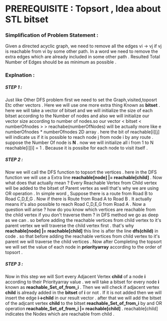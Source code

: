 # PREREQUISITE : Topsort , Idea about STL bitset 

### Simplification of Problem Statement : 

Given a directed acyclic graph, we need to remove all the edges vi → vj if vj is reachable from vi by some other path. In a word we need to remove the extra edges which are already included in some other path . Resulted Total Number of Edges should be as minimum as possible .

### Explnation :

##### STEP 1 : 
Just like Other DFS problem first we need to set the Graph,visited,toposrt Etc other vectors . Here we will use one more extra thing Known as **bitset** . here we will take a vector of bitset and we will initialize the size of each bitset according to the Number of nodes and also we will initialize our vector size according to number of nodes.so our 
vector < bitset < numberOfnodes > > reachabe(numberOfNodes) will be actually more like e numberOfnodes * numberOfnodes 2D array .
here the bit of reachable[i][j] will indicate us if it is possible to reach node j from node i by any route . suppose the Number Of node is **N** . now we will initialize all 
i from 1 to N reachable[i][i] = 1 . Because it is possibe for each node to visit itself . 

##### STEP 2 :

Now we will call the DFS function to topsort the vertices . here in the DFS function we will use a Extra line **reachable[node] |= reachable[child]** . Now what does that actually mean ? Every Reachable Vertex from Child vertex will be added to the bitset of Parent vertex as well that's why we are using OR operation . In simple word , Suppose there is a route from Road B to Road C,D,E,G . Now if there is Route from Road A to Road B . It actually means it's also possible to reach Road C,D,E,G from Road A .
Now a question will arise ? how do you know which vertices are reachable from the child vertex if you don't traverse them ? in DFS method we go as deep as we can . so before adding the reachable vertices from child vertex to it's parent vertex we will traverse the child vertex first . that's why **reachable[node] |= reachable[child]** this line is 
after the line **dfs(child)** in code . so that before adding the reachable vertices from child vertex to it's parent we will traverse the child vertices . Now after Completing
the topsort we will set the value of each node in **priorityarray** according to the order of topsort . 

##### STEP 3 :

Now in this step we will Sort every Adjacent Vertex **child** of a node **i** according to their Priorityarray value . we will take a bitset for every node **i** known as **reachable_Set_of_from_i** . Then we will check if adjacent vertex **child** is already added in the **bitset**  of **i** or not . If it is not added then we will insert the edge
**i->child** in our result vector . after that we will add the bitset of the adjcant vertex **child** to the bitset **reachable_Set_of_from_i** by and OR operation **reachable_Set_of_from_i |= reachable[child]** . reachable[child] indicates the Nodes which are reachable from child . 
